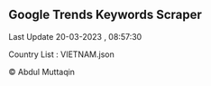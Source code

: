 

## Google Trends Keywords Scraper 
 
Last Update 20-03-2023 , 08:57:30

Country List :
VIETNAM.json



© Abdul Muttaqin 
